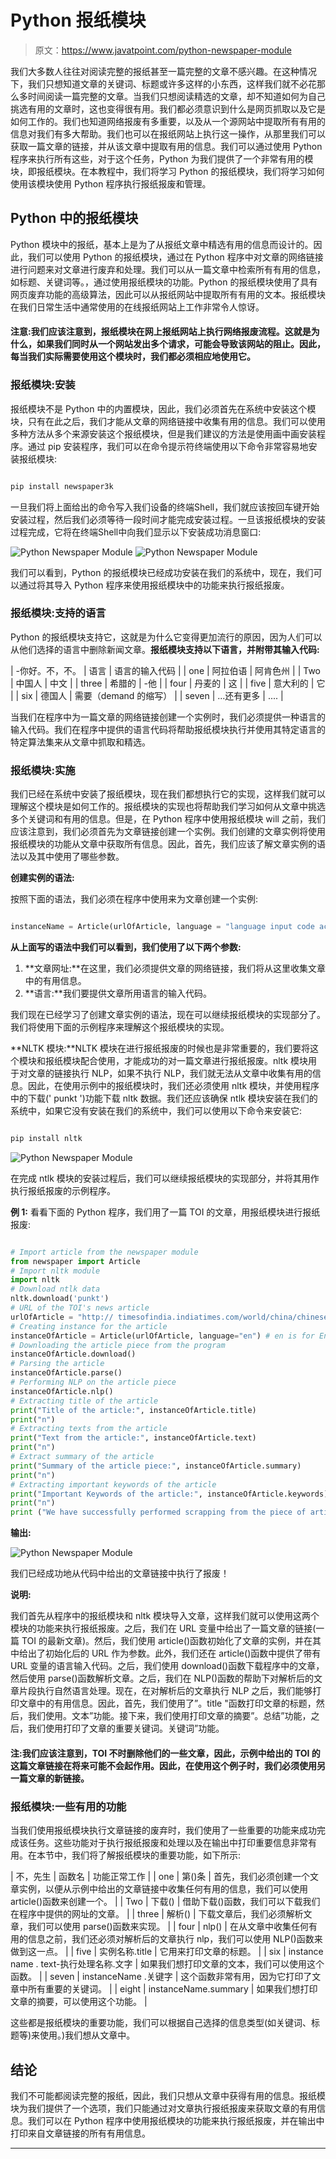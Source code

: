 # Python 报纸模块

> 原文：<https://www.javatpoint.com/python-newspaper-module>

我们大多数人往往对阅读完整的报纸甚至一篇完整的文章不感兴趣。在这种情况下，我们只想知道文章的关键词、标题或许多这样的小东西，这样我们就不必花那么多时间阅读一篇完整的文章。当我们只想阅读精选的文章，却不知道如何为自己挑选有用的文章时，这也变得很有用。我们都必须意识到什么是网页抓取以及它是如何工作的。我们也知道网络报废有多重要，以及从一个源网站中提取所有有用的信息对我们有多大帮助。我们也可以在报纸网站上执行这一操作，从那里我们可以获取一篇文章的链接，并从该文章中提取有用的信息。我们可以通过使用 Python 程序来执行所有这些，对于这个任务，Python 为我们提供了一个非常有用的模块，即报纸模块。在本教程中，我们将学习 Python 的报纸模块，我们将学习如何使用该模块使用 Python 程序执行报纸报废和管理。

## Python 中的报纸模块

Python 模块中的报纸，基本上是为了从报纸文章中精选有用的信息而设计的。因此，我们可以使用 Python 的报纸模块，通过在 Python 程序中对文章的网络链接进行问题来对文章进行废弃和处理。我们可以从一篇文章中检索所有有用的信息，如标题、关键词等。，通过使用报纸模块的功能。Python 的报纸模块使用了具有网页废弃功能的高级算法，因此可以从报纸网站中提取所有有用的文本。报纸模块在我们日常生活中通常使用的在线报纸网站上工作非常令人惊讶。

#### 注意:我们应该注意到，报纸模块在网上报纸网站上执行网络报废流程。这就是为什么，如果我们同时从一个网站发出多个请求，可能会导致该网站的阻止。因此，每当我们实际需要使用这个模块时，我们都必须相应地使用它。

### 报纸模块:安装

报纸模块不是 Python 中的内置模块，因此，我们必须首先在系统中安装这个模块，只有在此之后，我们才能从文章的网络链接中收集有用的信息。我们可以使用多种方法从多个来源安装这个报纸模块，但是我们建议的方法是使用画中画安装程序。通过 pip 安装程序，我们可以在命令提示符终端使用以下命令非常容易地安装报纸模块:

```py

pip install newspaper3k

```

一旦我们将上面给出的命令写入我们设备的终端Shell，我们就应该按回车键开始安装过程，然后我们必须等待一段时间才能完成安装过程。一旦该报纸模块的安装过程完成，它将在终端Shell中向我们显示以下安装成功消息窗口:

![Python Newspaper Module](img/6e19e8ab4e85cc0e0f431a0db51c99e9.png)
![Python Newspaper Module](img/cdfc98fb16b9356dbb476ed7fa73338e.png)

我们可以看到，Python 的报纸模块已经成功安装在我们的系统中，现在，我们可以通过将其导入 Python 程序来使用报纸模块中的功能来执行报纸报废。

### 报纸模块:支持的语言

Python 的报纸模块支持它，这就是为什么它变得更加流行的原因，因为人们可以从他们选择的语言中删除新闻文章。**报纸模块支持以下语言，并附带其输入代码:**

| -你好。不，不。 | 语言 | 语言的输入代码 |
| one | 阿拉伯语 | 阿肯色州 |
| Two | 中国人 | 中文 |
| three | 希腊的 | -他 |
| four | 丹麦的 | 这 |
| five | 意大利的 | 它 |
| six | 德国人 | 需要（demand 的缩写） |
| seven | ...还有更多 | .... |

当我们在程序中为一篇文章的网络链接创建一个实例时，我们必须提供一种语言的输入代码。我们在程序中提供的语言代码将帮助报纸模块执行并使用其特定语言的特定算法集来从文章中抓取和精选。

### 报纸模块:实施

我们已经在系统中安装了报纸模块，现在我们都想执行它的实现，这样我们就可以理解这个模块是如何工作的。报纸模块的实现也将帮助我们学习如何从文章中挑选多个关键词和有用的信息。但是，在 Python 程序中使用报纸模块 will 之前，我们应该注意到，我们必须首先为文章链接创建一个实例。我们创建的文章实例将使用报纸模块的功能从文章中获取所有信息。因此，首先，我们应该了解文章实例的语法以及其中使用了哪些参数。

**创建实例的语法:**

按照下面的语法，我们必须在程序中使用来为文章创建一个实例:

```py

instanceName = Article(urlOfArticle, language = "language input code according to the article's language")

```

**从上面写的语法中我们可以看到，我们使用了以下两个参数:**

1.  **文章网址:**在这里，我们必须提供文章的网络链接，我们将从这里收集文章中的有用信息。
2.  **语言:**我们要提供文章所用语言的输入代码。

我们现在已经学习了创建文章实例的语法，现在可以继续报纸模块的实现部分了。我们将使用下面的示例程序来理解这个报纸模块的实现。

**NLTK 模块:**NLTK 模块在进行报纸报废的时候也是非常重要的，我们要将这个模块和报纸模块配合使用，才能成功的对一篇文章进行报纸报废。nltk 模块用于对文章的链接执行 NLP，如果不执行 NLP，我们就无法从文章中收集有用的信息。因此，在使用示例中的报纸模块时，我们还必须使用 nltk 模块，并使用程序中的下载(' punkt ')功能下载 nltk 数据。我们还应该确保 ntlk 模块安装在我们的系统中，如果它没有安装在我们的系统中，我们可以使用以下命令来安装它:

```py

pip install nltk

```

![Python Newspaper Module](img/af5bcd153573fec2cf3b7a8e914e3ab9.png)

在完成 ntlk 模块的安装过程后，我们可以继续报纸模块的实现部分，并将其用作执行报纸报废的示例程序。

**例 1:** 看看下面的 Python 程序，我们用了一篇 TOI 的文章，用报纸模块进行报纸报废:

```py

# Import article from the newspaper module
from newspaper import Article
# Import nltk module
import nltk
# Download ntlk data
nltk.download('punkt')
# URL of the TOI's news article
urlOfArticle = "http:// timesofindia.indiatimes.com/world/china/chinese-expert-warns-of-troops-entering-kashmir/articleshow/59516912.cms"
# Creating instance for the article
instanceOfArticle = Article(urlOfArticle, language="en") # en is for English
# Downloading the article piece from the program
instanceOfArticle.download()
# Parsing the article
instanceOfArticle.parse()
# Performing NLP on the article piece
instanceOfArticle.nlp()
# Extracting title of the article
print("Title of the article:", instanceOfArticle.title)
print("n")
# Extracting texts from the article
print("Text from the article:", instanceOfArticle.text)
print("n")
# Extract summary of the article
print("Summary of the article piece:", instanceOfArticle.summary)
print("n")
# Extracting important keywords of the article
print("Important Keywords of the article:", instanceOfArticle.keywords)
print("n")
print ("We have successfully performed scrapping from the piece of article's link given in the code!")

```

**输出:**

![Python Newspaper Module](img/efb3da0d61e42fda0195ed8adba43dc3.png)

我们已经成功地从代码中给出的文章链接中执行了报废！

**说明:**

我们首先从程序中的报纸模块和 nltk 模块导入文章，这样我们就可以使用这两个模块的功能来执行报纸报废。之后，我们在 URL 变量中给出了一篇文章的链接(一篇 TOI 的最新文章)。然后，我们使用 article()函数初始化了文章的实例，并在其中给出了初始化后的 URL 作为参数。此外，我们还在 article()函数中提供了带有 URL 变量的语言输入代码。之后，我们使用 download()函数下载程序中的文章，然后使用 parse()函数解析文章。之后，我们在 NLP()函数的帮助下对解析后的文章片段执行自然语言处理。现在，在对解析后的文章执行 NLP 之后，我们能够打印文章中的有用信息。因此，首先，我们使用了”。title "函数打印文章的标题，然后，我们使用。文本”功能。接下来，我们使用打印文章的摘要”。总结”功能，之后，我们使用打印了文章的重要关键词。关键词”功能。

#### 注:我们应该注意到，TOI 不时删除他们的一些文章，因此，示例中给出的 TOI 的这篇文章链接在将来可能不会起作用。因此，在使用这个例子时，我们必须使用另一篇文章的新链接。

### 报纸模块:一些有用的功能

当我们使用报纸模块执行文章链接的废弃时，我们使用了一些重要的功能来成功完成该任务。这些功能对于执行报纸报废和处理以及在输出中打印重要信息非常有用。在本节中，我们将了解报纸模块的重要功能，如下所示:

| 不，先生 | 函数名 | 功能正常工作 |
| one | 第()条 | 首先，我们必须创建一个文章实例，以便从示例中给出的文章链接中收集任何有用的信息，我们可以使用 article()函数来创建一个。 |
| Two | 下载() | 借助下载()函数，我们可以下载我们在程序中提供的网址的文章。 |
| three | 解析() | 下载文章后，我们必须解析文章，我们可以使用 parse()函数来实现。 |
| four | nlp() | 在从文章中收集任何有用的信息之前，我们还必须对解析后的文章执行 nlp，我们可以使用 NLP()函数来做到这一点。 |
| five | 实例名称.title | 它用来打印文章的标题。 |
| six | instance name . text-执行处理名称.文字 | 如果我们想打印文章的文本，我们可以使用这个函数。 |
| seven | instanceName .关键字 | 这个函数非常有用，因为它打印了文章中所有重要的关键词。 |
| eight | instanceName.summary | 如果我们想打印文章的摘要，可以使用这个功能。 |

这些都是报纸模块的重要功能，我们可以根据自己选择的信息类型(如关键词、标题等)来使用。)我们想从文章中。

## 结论

我们不可能都阅读完整的报纸，因此，我们只想从文章中获得有用的信息。报纸模块为我们提供了一个选项，我们只能通过对文章执行报纸报废来获取文章的有用信息。我们可以在 Python 程序中使用报纸模块的功能来执行报纸报废，并在输出中打印来自文章链接的所有有用信息。

* * *